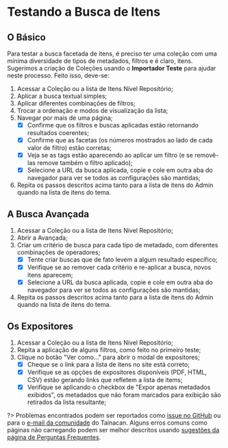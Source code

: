 # Testando a Busca de Itens

## O Básico

Para testar a busca facetada de itens, é preciso ter uma coleção com uma mínima diversidade de tipos de metadados, filtros e é claro, itens. Sugerimos a criação de Coleções usando o **Importador Teste** para ajudar neste processo. Feito isso, deve-se:

1. Acessar a Coleção ou a lista de Itens Nível Repositório;
2. Aplicar a busca textual simples;
3. Aplicar diferentes combinações de filtros;
4. Trocar a ordenação e modos de visualização da lista;
5. Navegar por mais de uma página;
   - [x] Confirme que os filtros e buscas aplicadas estão retornando resultados coerentes;
   - [x] Confirme que as facetas (os números mostrados ao lado de cada valor de filtro) estão corretas;
   - [x] Veja se as tags estão aparecendo ao aplicar um filtro (e se removê-las remove também o filtro aplicado);
   - [x] Selecione a URL da busca aplicada, copie e cole em outra aba do navegador para ver se todos as configurações são mantidas;
6. Repita os passos descritos acima tanto para a lista de itens do Admin quando na lista de itens do tema.

## A Busca Avançada

1. Acessar a Coleção ou a lista de Itens Nível Repositório;
2. Abrir a Avançada;
3. Criar um critério de busca para cada tipo de metadado, com diferentes combinações de operadores;
    - [x] Tente criar buscas que de fato levem a algum resultado específico;
    - [x] Verifique se ao remover cada critério e re-aplicar a busca, novos itens aparecem;
    - [x] Selecione a URL da busca aplicada, copie e cole em outra aba do navegador para ver se todos as configurações são mantidas;
4. Repita os passos descritos acima tanto para a lista de itens do Admin quando na lista de itens do tema.

## Os Expositores

1. Acessar a Coleção ou a lista de Itens Nível Repositório;
2. Repita a aplicação de alguns filtros, como feito no primeiro teste;
3. Clique no botão "Ver como..." para abrir o modal de expositores;
    - [x] Cheque se o link para a lista de itens no site está correto;
    - [x] Verifique se as opções de expositores disponíveis (PDF, HTML, CSV) estão gerando links que refletem a lista de items;
    - [x] Verifique se aplicando o checkbox de "Expor apenas metadados exibidos", os metadados que não foram marcados para exibição são retirados da lista resultante;
 
?> Problemas encontrados podem ser reportados como [issue no GitHub](https://github.com/tainacan/tainacan/issues) ou para o [e-mail da comunidade](tainacan@lists.riseup.net) do Tainacan. Alguns erros comuns como páginas não carregando podem ser melhor descritos usando [sugestões da página de Perguntas Frequentes](#acho-que-encontrei-um-erro-como-devo-proceder).
